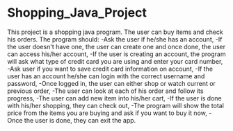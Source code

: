 # Shopping_Java_Project
This project is a shopping java program. The user can buy items and check his orders.
The program should:
-Ask the user if he/she has an account,
-If the user doesn't have one, the user can create one and once done, the user can access his/her account, 
-If the user is creating an account, the program will ask what type of credit card you are using and enter your card number,
-Ask user if you want to save credit card information on account,
-If the user has an account he/she can login with the correct username and password,
-Once logged in, the user can either shop or watch current or previous order,
-The user can look at each of his order and follow its progress,
-The user can add new item into his/her cart,
-If the user is done with his/her shopping, they can check out,
-The program will show the total price from the items you are buying and ask if you want to buy it now,
-Once the user is done, they can exit the app.
